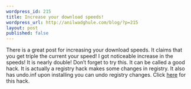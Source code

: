 ```yaml
---
wordpress_id: 215
title: Increase your download speeds!
wordpress_url: http://anilwadghule.com/blog/?p=215
layout: post
published: false
---
```

There is a great post for increasing your download speeds. It claims that you get triple the current your speed! I got noticeable increase in the speeds! It is nearly double! Don’t forget to try this. It can be called a good hack. It is actually a registry hack makes some changes in registry. It also has undo.inf upon installing you can undo registry changes. Click <a href="http://www.four-closure.com/archive/triple-your-download-speeds.html">here</a> for this hack.
